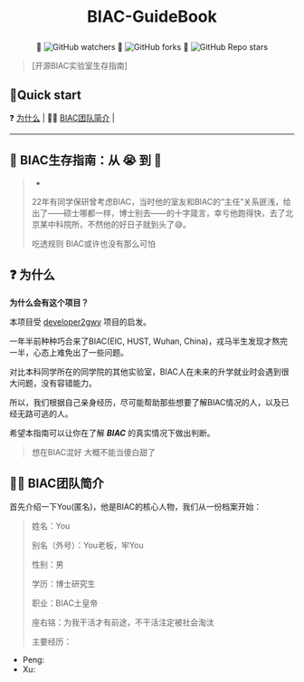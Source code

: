 # <p align="center"> BIAC-GuideBook </p>

<p align="center"> 🔎 <img alt="GitHub watchers" src="https://img.shields.io/github/watchers/DingjieFu/biac-guidebook?style=social"> 🍴 <img alt="GitHub forks" src="https://img.shields.io/github/forks/DingjieFu/biac-guidebook?style=social"> 🌟 <img alt="GitHub Repo stars" src="https://img.shields.io/github/stars/DingjieFu/biac-guidebook?style=social"></p>

> [开源BIAC实验室生存指南]

## 👋Quick start

❓ [为什么](#-为什么) | 🧟‍♂ [BIAC团队简介](#-BIAC团队简介) |



---
## 📖 BIAC生存指南：从 😭 到 🤣

> *
>
> 22年有同学保研曾考虑BIAC，当时他的室友和BIAC的“主任”关系匪浅，给出了——硕士哪都一样，博士别去——的十字箴言，幸亏他跑得快，去了北京某中科院所，不然他的好日子就到头了😅。
> 
> 吃透规则 BIAC或许也没有那么可怕


## ❓ 为什么

**为什么会有这个项目？**

本项目受 [developer2gwy](https://github.com/miss-mumu/developer2gwy) 项目的启发。

一年半前种种巧合来了BIAC(EIC, HUST, Wuhan, China)，戎马半生发现才熬完一半，心态上难免出了一些问题。

对比本科同学所在的同学院的其他实验室，BIAC人在未来的升学就业时会遇到很大问题，没有容错能力。

所以，我们根据自己亲身经历，尽可能帮助那些想要了解BIAC情况的人，以及已经无路可逃的人。

希望本指南可以让你在了解 ***BIAC*** 的真实情况下做出判断。

> 想在BIAC混好 大概不能当傻白甜了

## 🧟‍♂ BIAC团队简介

首先介绍一下You(匿名)，他是BIAC的核心人物，我们从一份档案开始：

> 姓名：You
>
> 别名（外号）：You老板，牢You
>
> 性别：男
>
> 学历：博士研究生
>
> 职业：BIAC土皇帝
>
> 座右铭：为我干活才有前途，不干活注定被社会淘汰
> 
> 主要经历：



* Peng: 
* Xu:
